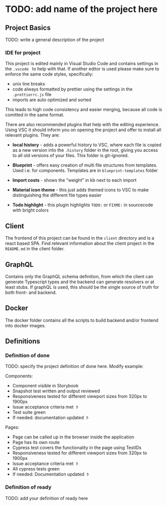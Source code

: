 # TODO: add name of the project here

## Project Basics

TODO: write a general description of the project

### IDE for project

This project is edited mainly in Visual Studio Code and contains settings in the `.vscode ` to help with that. If another editor is used please make sure to enforce the same code styles, specifically:

- unix line breaks
- code always formatted by prettier using the settings in the `.prettierrc.js` file
- imports are auto optimized and sorted

This leads to high code consistency and easier merging, because all code is comitted in the same format.

There are also recommended plugins that help with the editing experience. Using VSC it should inform you on opening the project and offer to install all relevant plugins.
They are:

- **local history** - adds a powerful history to VSC, where each file is copied as a new version into the `.history` folder in the root, giving you access to all old versions of your files. This folder is git-ignored.

- **Blueprint** - offers easy creation of multi file structures from templates. Used i.e. for components. Templates are in `blueprint-templates` folder

- **Import costs** - shows the "weight" in kb next to each import

- **Material icon theme** - this just adds themed icons to VSC to make distinguishing the different file types easier

- **Todo highlight** - this plugin highlights `TODO:` or `FIXME:` in sourcecode with bright colors

## Client

The frontend of this project can be found in the `client` directory and is a react based SPA.
Find relevant information about the client project in the `README.md` in the client folder.

## GraphQL

Contains only the GraphQL schema definition, from which the client can generate Typescript types and the backend can generate resolvers or at least stubs. If graphQL is used, this should be the single source of truth for both front- and backend.

## Docker

The docker folder contains all the scripts to build backend and/or frontend into docker images.

## Definitions

### Definition of done

TODO: specify the project definition of done here. Modify example:

Components:

- Component visible in Storybook
- Snapshot test written and output reviewed
- Responsiveness tested for different viewport sizes from 320px to 1900px
- Issue acceptance criteria met 𝥀
- Test suite green
- If needed: documentation updated 𝥀

Pages:

- Page can be called up in the browser inside the application
- Page has its own route
- Cypress test covers the functionality in the page using TestIDs
- Responsiveness tested for different viewport sizes from 320px to 1900px
- Issue acceptance criteria met 𝥀
- All cypress tests green
- If needed: Documentation updated 𝥀

### Definition of ready

TODO: add your definition of ready here
